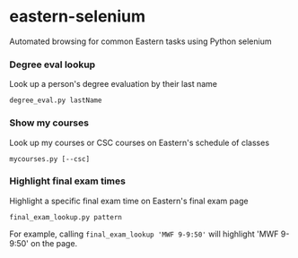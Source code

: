 # eastern-selenium
Automated browsing for common Eastern tasks using Python selenium

### Degree eval lookup

Look up a person's degree evaluation by their last name

```
degree_eval.py lastName
```

### Show my courses

Look up my courses or CSC courses on Eastern's schedule of classes

```
mycourses.py [--csc]
```

### Highlight final exam times

Highlight a specific final exam time on Eastern's final exam page

```
final_exam_lookup.py pattern
```
For example, calling `final_exam_lookup 'MWF 9-9:50'` will highlight 'MWF 9-9:50' on the page.  

